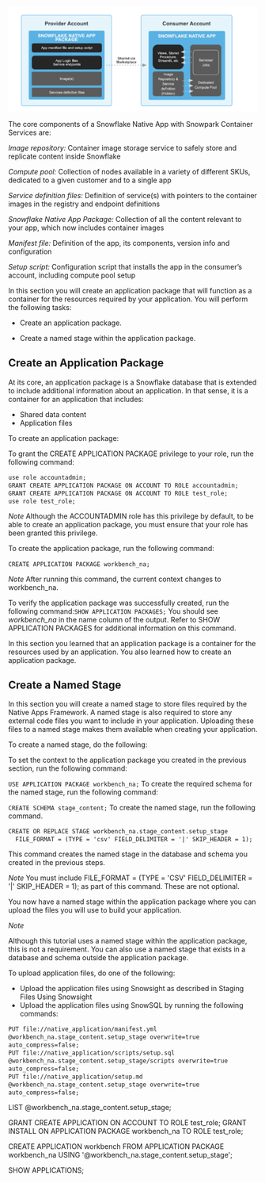 ![](native_app_arch.png "native app")


The core components of a Snowflake Native App with Snowpark Container Services are:

*Image repository:* Container image storage service to safely store and replicate content inside Snowflake


*Compute pool:* Collection of nodes available in a variety of different SKUs, dedicated to a given customer and to a single app 


*Service definition files:* Definition of service(s) with pointers to the container images in the registry and endpoint definitions


*Snowflake Native App Package:* Collection of all the content relevant to your app, which now includes container images


*Manifest file:* Definition of the app, its components, version info and configuration 


*Setup script:* Configuration script that installs the app in the consumer’s account, including compute pool setup 



In this section you will create an application package that will function as a container for the resources required by your application. You will perform the following tasks:

- Create an application package.

- Create a named stage within the application package.

## Create an Application Package
At its core, an application package is a Snowflake database that is extended to include additional information about an application. In that sense, it is a container for an application that includes:

- Shared data content
- Application files

To create an application package:

To grant the CREATE APPLICATION PACKAGE privilege to your role, run the following command:

```
use role accountadmin;
GRANT CREATE APPLICATION PACKAGE ON ACCOUNT TO ROLE accountadmin;
GRANT CREATE APPLICATION PACKAGE ON ACCOUNT TO ROLE test_role;
use role test_role;
```


*Note*
Although the ACCOUNTADMIN role has this privilege by default, to be able to create an application package, you must ensure that your role has been granted this privilege.

To create the application package, run the following command:

`CREATE APPLICATION PACKAGE workbench_na;`

*Note*
After running this command, the current context changes to workbench_na.

To verify the application package was successfully created, run the following command:`SHOW APPLICATION PACKAGES;`
You should see *workbench_na* in the name column of the output. Refer to SHOW APPLICATION PACKAGES for additional information on this command.

In this section you learned that an application package is a container for the resources used by an application. You also learned how to create an application package.

## Create a Named Stage
In this section you will create a named stage to store files required by the Native Apps Framework. A named stage is also required to store any external code files you want to include in your application. Uploading these files to a named stage makes them available when creating your application.

To create a named stage, do the following:

To set the context to the application package you created in the previous section, run the following command:

`USE APPLICATION PACKAGE workbench_na;`
To create the required schema for the named stage, run the following command:

`CREATE SCHEMA stage_content;`
To create the named stage, run the following command.

```
CREATE OR REPLACE STAGE workbench_na.stage_content.setup_stage
  FILE_FORMAT = (TYPE = 'csv' FIELD_DELIMITER = '|' SKIP_HEADER = 1);
```
This command creates the named stage in the database and schema you created in the previous steps.

*Note*
You must include FILE_FORMAT = (TYPE = 'CSV' FIELD_DELIMITER = '|' SKIP_HEADER = 1); as part of this command. These are not optional.

You now have a named stage within the application package where you can upload the files you will use to build your application.

*Note*

Although this tutorial uses a named stage within the application package, this is not a requirement. You can also use a named stage that exists in a database and schema outside the application package.


To upload application files, do one of the following:

- Upload the application files using Snowsight as described in Staging Files Using Snowsight
- Upload the application files using SnowSQL by running the following commands:

```
PUT file://native_application/manifest.yml @workbench_na.stage_content.setup_stage overwrite=true auto_compress=false;
PUT file://native_application/scripts/setup.sql @workbench_na.stage_content.setup_stage/scripts overwrite=true auto_compress=false;
PUT file://native_application/setup.md @workbench_na.stage_content.setup_stage overwrite=true auto_compress=false;
```
LIST @workbench_na.stage_content.setup_stage;

GRANT CREATE APPLICATION ON ACCOUNT TO ROLE test_role;
GRANT INSTALL ON APPLICATION PACKAGE workbench_na
  TO ROLE test_role;


CREATE APPLICATION workbench
  FROM APPLICATION PACKAGE workbench_na
  USING '@workbench_na.stage_content.setup_stage';

SHOW APPLICATIONS;